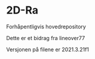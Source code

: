 # 2D-Ra
Forhåpentligvis hovedrepository

Dette er et bidrag fra lineover77

Versjonen på filene er 2021.3.21f1

